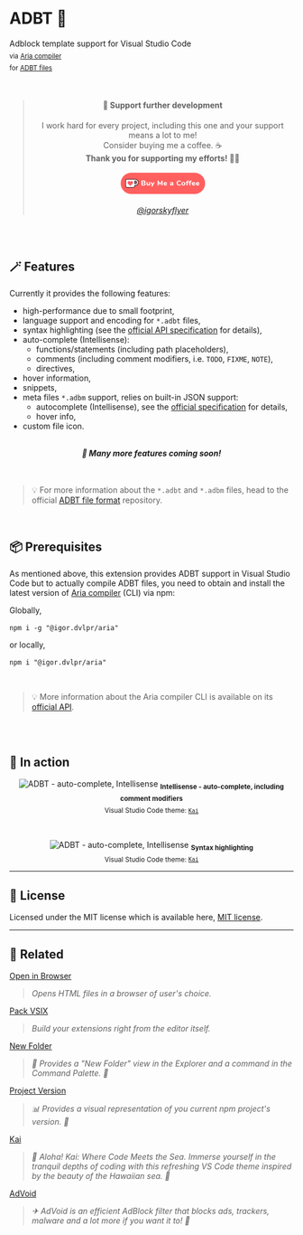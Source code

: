 # ADBT 🦄

Adblock template support for Visual Studio Code
<br>
<sub>via <a href="https://github.com/igorskyflyer/npm-adblock-aria-compiler">Aria compiler</a></sub>
<br>
<sub>for <a href="https://github.com/igorskyflyer/file-format-adbt">ADBT files</a></sub>

<br>

<div align="center">
	<blockquote>
		<h4>💖 Support further development</h4>
		<span>I work hard for every project, including this one and your support means a lot to me!
		<br>
		Consider buying me a coffee. ☕
		<br>
		<strong>Thank you for supporting my efforts! 🙏😊</strong></span>
		<br>
		<br>
		<a href="https://ko-fi.com/igorskyflyer" target="_blank"><img src="https://raw.githubusercontent.com/igorskyflyer/igorskyflyer/main/assets/ko-fi.png" alt="Donate to igorskyflyer" width="150"></a>
		<br>
		<br>
		<a href="https://github.com/igorskyflyer"><em>@igorskyflyer</em></a>
	</blockquote>
</div>

<br>
<br>

## 🪄 Features

Currently it provides the following features:

- high-performance due to small footprint,
- language support and encoding for `*.adbt` files,
- syntax highlighting (see the [official API specification](https://github.com/igorskyflyer/file-format-adbt/releases/latest) for details),
- auto-complete (Intellisense):
  - functions/statements (including path placeholders),
  - comments (including comment modifiers, i.e. `TODO`, `FIXME`, `NOTE`),
  - directives,
- hover information,
- snippets,
- meta files `*.adbm` support, relies on built-in JSON support:
  - autocomplete (Intellisense), see the [official specification](https://github.com/igorskyflyer/file-format-adbt/releases/latest) for details,
  - hover info,
- custom file icon.

<br>

<div align="center"><em><strong>🎉 Many more features coming soon!</strong></em></div>

<br>
<br>

> 💡 For more information about the `*.adbt` and `*.adbm` files, head to the official [ADBT file format](https://github.com/igorskyflyer/file-format-adbt/) repository.

<br>

## 📦 Prerequisites

As mentioned above, this extension provides ADBT support in Visual Studio Code but to actually compile ADBT files, you need to obtain and install the latest version of [Aria compiler](https://www.npmjs.com/package/@igor.dvlpr/aria) (CLI) via npm:

Globally,

```shell
npm i -g "@igor.dvlpr/aria"
```

or locally,

```shell
npm i "@igor.dvlpr/aria"
```

<br>

> 💡 More information about the Aria compiler CLI is available on its [official API](https://github.com/igorskyflyer/npm-adblock-aria-compiler/tree/main#readme).

<br>
<br>

## 🔫 In action

<p align="center">
	<img src="https://raw.githubusercontent.com/igorskyflyer/vscode-adbt/main/assets/screenshots/intellisense.png" alt="ADBT - auto-complete, Intellisense">
	<sub><strong>Intellisense - auto-complete, including comment modifiers</strong></sub>
	<br>
	<sub>Visual Studio Code theme: <a href="https://github.com/igorskyflyer/vscode-theme-kai"><code>Kai</code></a></sub>
</p>

<br>

<p align="center">
<img src="https://raw.githubusercontent.com/igorskyflyer/vscode-adbt/main/assets/screenshots/syntax.png" alt="ADBT - auto-complete, Intellisense">
	<sub><strong>Syntax highlighting</strong></sub>
	<br>
	<sub>Visual Studio Code theme: <a href="https://github.com/igorskyflyer/vscode-theme-kai"><code>Kai</code></a></sub>
</p>

---

## 🪪 License

Licensed under the MIT license which is available here, [MIT license](https://github.com/igorskyflyer/vscode-adbt/blob/main/LICENSE).

---

## 🧬 Related

[Open in Browser](https://marketplace.visualstudio.com/items?itemName=igordvlpr.open-in-browser)

> _Opens HTML files in a browser of user's choice._

[Pack VSIX](https://marketplace.visualstudio.com/items?itemName=igordvlpr.pack-vsix)

> _Build your extensions right from the editor itself._

[New Folder](https://marketplace.visualstudio.com/items?itemName=igordvlpr.new-folder)

> _📂 Provides a "New Folder" view in the Explorer and a command in the Command Palette. 🤟_

[Project Version](https://marketplace.visualstudio.com/items?itemName=igordvlpr.project-version)

> _📊 Provides a visual representation of you current npm project's version. 💪_

[Kai](https://marketplace.visualstudio.com/items?itemName=igordvlpr.kai-theme)

> _🌊 Aloha! Kai: Where Code Meets the Sea. Immerse yourself in the tranquil depths of coding with this refreshing VS Code theme inspired by the beauty of the Hawaiian sea. 🦞_

[AdVoid](https://github.com/igorskyflyer/ad-void)

> _✈ AdVoid is an efficient AdBlock filter that blocks ads, trackers, malware and a lot more if you want it to! 👾_
